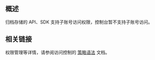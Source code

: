 ## 概述
归档存储的 API、SDK 支持子账号访问权限，控制台暂不支持子账号访问。

## 相关链接
权限管理等详情，请参阅访问控制的 [策略语法](https://cloud.tencent.com/document/product/598/10603) 文档。
